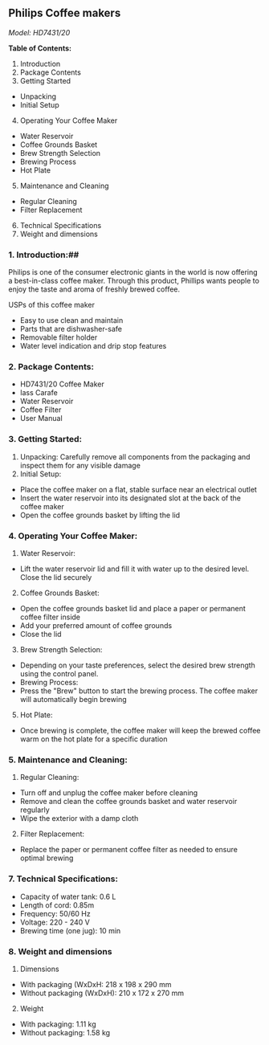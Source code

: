 ## Philips Coffee makers
*Model: HD7431/20*

**Table of Contents:**

1. Introduction
2. Package Contents
3. Getting Started
- Unpacking
- Initial Setup
4. Operating Your Coffee Maker
- Water Reservoir
- Coffee Grounds Basket
- Brew Strength Selection
- Brewing Process
- Hot Plate
5. Maintenance and Cleaning
- Regular Cleaning
- Filter Replacement
6. Technical Specifications
7. Weight and dimensions

### 1. Introduction:##
Philips is one of the consumer electronic giants in the world
is now offering a best-in-class coffee maker. Through this product, Phillips
wants people to enjoy the taste and aroma of freshly brewed coffee.

USPs of this coffee maker
- Easy to use clean and maintain
- Parts that are dishwasher-safe
- Removable filter holder
- Water level indication and drip stop features

### 2. Package Contents:
- HD7431/20 Coffee Maker
- lass Carafe
- Water Reservoir
- Coffee Filter
- User Manual

### 3. Getting Started:
1. Unpacking: Carefully remove all components from the packaging and
inspect them for any visible damage
2. Initial Setup:
- Place the coffee maker on a flat, stable surface near an electrical
outlet
- Insert the water reservoir into its designated slot at the back of the
coffee maker
- Open the coffee grounds basket by lifting the lid
  
### 4. Operating Your Coffee Maker:
1. Water Reservoir:
- Lift the water reservoir lid and fill it with water up to the desired level.
Close the lid securely
2. Coffee Grounds Basket:
- Open the coffee grounds basket lid and place a paper or permanent
coffee filter inside
- Add your preferred amount of coffee grounds
- Close the lid
3. Brew Strength Selection:
- Depending on your taste preferences, select the desired brew strength
using the control panel.
- Brewing Process:
- Press the &quot;Brew&quot; button to start the brewing process. The coffee
maker will automatically begin brewing
5. Hot Plate:
- Once brewing is complete, the coffee maker will keep the brewed
coffee warm on the hot plate for a specific duration

### 5. Maintenance and Cleaning:
1. Regular Cleaning:
- Turn off and unplug the coffee maker before cleaning
- Remove and clean the coffee grounds basket and water reservoir
regularly
- Wipe the exterior with a damp cloth
2. Filter Replacement:
- Replace the paper or permanent coffee filter as needed to ensure
optimal brewing

### 7. Technical Specifications:
- Capacity of water tank: 0.6 L
- Length of cord: 0.85m
- Frequency: 50/60 Hz
- Voltage: 220 - 240 V
- Brewing time (one jug): 10 min

### 8. Weight and dimensions
1. Dimensions
- With packaging (WxDxH: 218 x 198 x 290 mm
- Without packaging (WxDxH): 210 x 172 x 270 mm
2. Weight
- With packaging: 1.11 kg
- Without packaging: 1.58 kg
